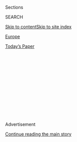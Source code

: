 <div id="app">

<div>

<div>

<div>

<div class="NYTAppHideMasthead css-1q2w90k e1suatyy0">

<div class="section css-ui9rw0 e1suatyy2">

<div class="css-eph4ug er09x8g0">

<div class="css-6n7j50">

</div>

<span class="css-1dv1kvn">Sections</span>

<div class="css-10488qs">

<span class="css-1dv1kvn">SEARCH</span>

</div>

[Skip to content](#site-content)[Skip to site
index](#site-index)

</div>

<div id="masthead-section-label" class="css-1wr3we4 eaxe0e00">

[Europe](https://www.nytimes.com/section/world/europe)

</div>

<div class="css-10698na e1huz5gh0">

</div>

</div>

<div id="masthead-bar-one" class="section hasLinks css-15hmgas e1csuq9d3">

<div class="css-uqyvli e1csuq9d0">

</div>

<div class="css-1uqjmks e1csuq9d1">

</div>

<div class="css-9e9ivx">

[](https://myaccount.nytimes.com/auth/login?response_type=cookie&client_id=vi)

</div>

<div class="css-1bvtpon e1csuq9d2">

[Today’s
Paper](https://www.nytimes.com/section/todayspaper)

</div>

</div>

</div>

</div>

<div data-aria-hidden="false">

<div id="site-content" data-role="main">

<div>

<div class="css-1aor85t" style="opacity:0.000000001;z-index:-1;visibility:hidden">

<div class="css-1hqnpie">

<div class="css-epjblv">

<span class="css-17xtcya">[Europe](/section/world/europe)</span><span class="css-x15j1o">|</span><span class="css-fwqvlz">Cameron
Calls N. Ireland Killings
‘Unjustified’</span>

</div>

<div class="css-k008qs">

<div class="css-1iwv8en">

<span class="css-18z7m18"></span>

<div>

</div>

</div>

<span class="css-1n6z4y"></span>

<div class="css-1705lsu">

<div class="css-4xjgmj">

<div class="css-4skfbu" data-role="toolbar" data-aria-label="Social Media Share buttons, Save button, and Comments Panel with current comment count" data-testid="share-tools">

  - 
  - 
  - 
  - 
    
    <div class="css-6n7j50">
    
    </div>

  - 
  - 

</div>

</div>

</div>

</div>

</div>

</div>

<div id="NYT_TOP_BANNER_REGION" class="css-13pd83m">

</div>

<div id="top-wrapper" class="css-1sy8kpn">

<div id="top-slug" class="css-l9onyx">

Advertisement

</div>

[Continue reading the main
story](#after-top)

<div class="ad top-wrapper" style="text-align:center;height:100%;display:block;min-height:250px">

<div id="top" class="place-ad" data-position="top" data-size-key="top">

</div>

</div>

<div id="after-top">

</div>

</div>

<div id="sponsor-wrapper" class="css-1hyfx7x">

<div id="sponsor-slug" class="css-19vbshk">

Supported by

</div>

[Continue reading the main
story](#after-sponsor)

<div id="sponsor" class="ad sponsor-wrapper" style="text-align:center;height:100%;display:block">

</div>

<div id="after-sponsor">

</div>

</div>

<div class="css-1vkm6nb ehdk2mb0">

# Cameron Calls N. Ireland Killings ‘Unjustified’

</div>

<div class="css-79elbk" data-testid="photoviewer-wrapper">

<div class="css-z3e15g" data-testid="photoviewer-wrapper-hidden">

</div>

<div class="css-1a48zt4 ehw59r15" data-testid="photoviewer-children">

![<span class="css-16f3y1r e13ogyst0" data-aria-hidden="true">Relatives
of the protesters killed in 1972 in Londonderry, Northern Ireland,
marched on
Tuesday.</span><span class="css-cnj6d5 e1z0qqy90" itemprop="copyrightHolder"><span class="css-1ly73wi e1tej78p0">Credit...</span><span><span>Oli
Scarff/Getty
Images</span></span></span>](https://static01.nyt.com/images/2010/06/16/world/europe/NIRELAND/NIRELAND-articleLarge.jpg?quality=75&auto=webp&disable=upscale)

</div>

</div>

<div class="css-xt80pu e12qa4dv0">

<div class="css-18e8msd">

<div class="css-vp77d3 epjyd6m0">

<div class="css-1baulvz">

By [<span class="css-1baulvz last-byline" itemprop="name">John F.
Burns</span>](https://www.nytimes.com/by/john-f-burns)

</div>

</div>

  - June 15,
    2010

  - 
    
    <div class="css-4xjgmj">
    
    <div class="css-d8bdto" data-role="toolbar" data-aria-label="Social Media Share buttons, Save button, and Comments Panel with current comment count" data-testid="share-tools">
    
      - 
      - 
      - 
      - 
        
        <div class="css-6n7j50">
        
        </div>
    
      - 
      - 
    
    </div>
    
    </div>

</div>

</div>

<div class="section meteredContent css-1r7ky0e" name="articleBody" itemprop="articleBody">

<div class="css-1fanzo5 StoryBodyCompanionColumn">

<div class="css-53u6y8">

LONDON — Prime Minister David Cameron offered an extraordinary apology
on Tuesday for the 1972 killings of 14 unarmed demonstrators by British
soldiers in Northern Ireland, saying that a long-awaited judicial
inquiry had left no doubt that the “Bloody Sunday” shootings were “both
unjustified and unjustifiable.”

“What happened should never, ever have happened,” Mr. Cameron said in a
House of Commons statement. “The families of those who died should not
have had to live with the pain and hurt of that day, and a lifetime of
loss. Some members of our armed forces acted wrongly. The government is
ultimately responsible for the conduct of the armed forces. And for
that, on behalf of the government — and indeed our country — I am deeply
sorry.”

While the inquiry seemed to settle the issue of responsibility for the
killings, the government in London will still have to tackle the
difficult question of whether any of the soldiers involved, or their
commanders, should be exposed to the possibility of criminal
prosecution, or be granted an indemnity, as the opposition Labour
Party’s acting leader, Harriet Harman, urged in the Commons in her
response to Mr. Cameron’s remarks.

The publication of the [5,000-page
report](http://report.bloody-sunday-inquiry.org/ "The report of the Bloody Sunday inquiry")
plunged Mr. Cameron, in office barely a month, into the heart of
Northern Ireland’s still volatile sectarian politics. Like previous
prime ministers going back decades, Mr. Cameron had to tread a wary path
for fear of reigniting tensions among Catholics and Protestants in
Northern Ireland, who have endured nearly 40 years of bitter dispute
over events in the city of Londonderry on Jan. 30, 1972.

</div>

</div>

<div class="css-1fanzo5 StoryBodyCompanionColumn">

<div class="css-53u6y8">

On that Sunday, in events that were to generate an extensive archive of
feature films, documentaries, investigative books, popular songs and
poetry that helped build worldwide sympathy for Northern Ireland’s
Catholics, a crowd of about 10,000 gathered to protest the practice of
detention without trial, used frequently by the British authorities to
curb those suspected of paramilitary
extremism.

<div class="css-79elbk" data-testid="photoviewer-wrapper">

<div class="css-z3e15g" data-testid="photoviewer-wrapper-hidden">

</div>

<div class="css-1a48zt4 ehw59r15" data-testid="photoviewer-children">

<div class="css-zgakxe erfvjey0">

<span class="css-1ly73wi e1tej78p0">Image</span>

<div class="css-zjzyr8">

<div data-testid="lazyimage-container" style="height:299.2205128205128px">

</div>

</div>

</div>

<span class="css-16f3y1r e13ogyst0" data-aria-hidden="true">A crowd in
Londonderry, Northern Ireland, responded Tuesday to a report on the 1972
shootings of protesters by British
soldiers.</span><span class="css-cnj6d5 e1z0qqy90" itemprop="copyrightHolder"><span class="css-1ly73wi e1tej78p0">Credit...</span><span>Pool
photo by Paul Faith</span></span>

</div>

</div>

The outburst of violence that followed effectively ended a nonviolent
campaign for civil rights and led to three decades of sectarian strife
that claimed more than 3,600 lives. Within weeks of the shootings,
another Conservative prime minister, Edward Heath, suspended the
Parliament in Belfast and imposed direct British rule, which lasted
until the 1998 Good Friday peace pact ushered in the new era of
power-sharing in Belfast.

The previous British government of Prime Minister Gordon Brown had
delayed publication of the report until after the May 6 general
election, fearing that the findings might stir political passions during
the campaign and undermine the power-sharing government established in
Belfast under the Good Friday agreement. One of the co-leaders of that
government, Martin McGuinness, was present at the site of the 1972
killings as an Irish Republican Army commander.

Mr. Cameron praised the overall performance of the 250,000 British
troops who served in Northern Ireland during the 30 years of violence.
He called their mission there “the longest continuous military operation
in British military history,” and noted that about 1,000 soldiers and
policemen had been killed.

</div>

</div>

<div class="css-1fanzo5 StoryBodyCompanionColumn">

<div class="css-53u6y8">

But he chose not to equivocate on the central issue of whether the
troops of Britain’s crack Parachute Regiment had any justification for
opening fire with high-powered combat rifles on the Londonderry
demonstrators.

In effect, the prime minister endorsed almost every contention that the
victims’ families had made over the decades: that the British commander
should not have ordered the troops to open fire; that the army fired the
first shots; that no warning was given before the army fusillade began;
that “none of the casualties” were carrying a firearm; and that some
soldiers had “knowingly put forward false accounts” of their actions.

In addition, Mr. Cameron quoted approvingly from sections in which the
high-ranking judge who led the inquiry, Lord Saville, 74, concluded that
although there was “some firing” by republican paramilitaries mixed in
with the protesters, “none of this firing provided any justification for
the shooting of civilian casualties,” and that none of the soldiers
fired “in response to attack or threatened attacks by nail or petrol
bombers,” as the soldiers and their lawyers had
maintained.

<div class="css-79elbk" data-testid="photoviewer-wrapper">

<div class="css-z3e15g" data-testid="photoviewer-wrapper-hidden">

</div>

<div class="css-1a48zt4 ehw59r15" data-testid="photoviewer-children">

<div class="css-zgakxe erfvjey0">

<span class="css-1ly73wi e1tej78p0">Image</span>

<div class="css-zjzyr8">

<div data-testid="lazyimage-container" style="height:268.8820512820513px">

</div>

</div>

</div>

<span class="css-16f3y1r e13ogyst0" data-aria-hidden="true">Londonderry,
Jan. 30, 1972. On that day, some British troops shot protesters. The
report called the shootings
unjustified.</span><span class="css-cnj6d5 e1z0qqy90" itemprop="copyrightHolder"><span class="css-1ly73wi e1tej78p0">Credit...</span><span>Associated
Press</span></span>

</div>

</div>

Rather, the soldiers reacted to perceived threats from the protesters by
“losing their self-control,” “forgetting or ignoring their instructions
and training” and with a “serious and widespread loss of fire
discipline,” the report said. The document described one of the victims
as having been shot while “crawling away” from the soldiers, with
another, “in all probability,” taking fire “while he was lying mortally
wounded on the ground.”

Mr. Cameron, calling sections of the report “shocking,” said: “You do
not defend the British Army by defending the indefensible. We do not
honor all those who have served with distinction in keeping the peace
and upholding the rule of law in Northern Ireland by hiding from the
truth.”

On the role of Mr. McGuinness, a point of particular political
sensitivity, the inquiry concluded that although he was present and
probably armed with a “submachine gun,” he did not “engage in any
activity that provided any of the soldiers with any justification for
opening fire.” Allegations to the contrary have fed years of
vilification of Mr. McGuinness by Protestant politicians.

</div>

</div>

<div class="css-1fanzo5 StoryBodyCompanionColumn">

<div class="css-53u6y8">

The shootings have been angrily contested since the day they happened,
and especially after a report completed within weeks by a top British
judge, Lord Widgery, saying they had been provoked by demonstrators
using nail bombs and other weapons.

The Saville inquiry was commissioned in 1998 by Tony Blair, then prime
minister, as part of the negotiations that brought about the Good Friday
pact, and broke records for the 12 years it took to complete, the nearly
1,400 witnesses who gave evidence and the cost: $280 million. More than
half of the money — government funds — went to the lawyers involved, two
of whom earned nearly $6 million each.

In Londonderry, thousands of people gathered at the shooting site and
cheered as Mr. Cameron’s speech was broadcast live on giant screens.
Repeated bursts of applause heralded sections of the report he read that
declared that all of those killed were innocents, and copies of the
Widgery report were shredded in front of the crowd by relatives of
victims.

<div class="css-79elbk" data-testid="photoviewer-wrapper">

<div class="css-z3e15g" data-testid="photoviewer-wrapper-hidden">

</div>

<div class="css-1a48zt4 ehw59r15" data-testid="photoviewer-children">

<div class="css-zgakxe erfvjey0">

<span class="css-1ly73wi e1tej78p0">Image</span>

<div class="css-zjzyr8">

<div data-testid="lazyimage-container" style="height:308.83919062832797px">

</div>

</div>

</div>

<span class="css-16f3y1r e13ogyst0" data-aria-hidden="true">On what
became known as Bloody Sunday, a British soldier grabbed a Catholic
protester; 14 other protesters were
killed.</span><span class="css-cnj6d5 e1z0qqy90" itemprop="copyrightHolder"><span class="css-1ly73wi e1tej78p0">Credit...</span><span>Agence
France-Presse</span></span>

</div>

</div>

One after another, relatives emphasized the youth of many of those
killed — 7 of the 14 were teenagers — and their innocence of any
wrongdoing. They used words like “murdered” and “assassinated.”

“Thirty-eight years, four months, 15 days, almost to the minute — Kevin
is innocent,” said the sister of one of the victims, Kevin McElhinney.

Mr. McGuinness, who joined the crowd, denied that he was carrying a gun
at the time of the shootings and said that the allegation originated
with “British agents or with people who were very close to British
agents.”

</div>

</div>

<div class="css-1fanzo5 StoryBodyCompanionColumn">

<div class="css-53u6y8">

He added, “I think that the key message out of this was the courage and
heroism of the families who were prepared to stand for justice for their
loved ones and for the citizens of this city, who for almost 40 years
had been waiting for those who had been shot on that day to be
vindicated.”

Relatives of the victims left little doubt in their statements to the
crowd that they would press for murder trials, or at least for
prosecutions under an “unlawful killing” provision in British law — a
step certain to provoke an angry reaction among the province’s
Protestant politicians.

Mr. Cameron said it was an issue for the independent prosecution service
and made no mention of any government move to grant the soldiers
indemnity. “These judgments are not matters for a tribunal — or for us
as politicians — to decide,” he said.

</div>

</div>

</div>

<div>

</div>

<div>

</div>

<div>

</div>

<div>

<div id="bottom-wrapper" class="css-1ede5it">

<div id="bottom-slug" class="css-l9onyx">

Advertisement

</div>

[Continue reading the main
story](#after-bottom)

<div id="bottom" class="ad bottom-wrapper" style="text-align:center;height:100%;display:block;min-height:90px">

</div>

<div id="after-bottom">

</div>

</div>

</div>

</div>

</div>

## Site Index

<div>

</div>

## Site Information Navigation

  - [© <span>2020</span> <span>The New York Times
    Company</span>](https://help.nytimes.com/hc/en-us/articles/115014792127-Copyright-notice)

<!-- end list -->

  - [NYTCo](https://www.nytco.com/)
  - [Contact
    Us](https://help.nytimes.com/hc/en-us/articles/115015385887-Contact-Us)
  - [Work with us](https://www.nytco.com/careers/)
  - [Advertise](https://nytmediakit.com/)
  - [T Brand Studio](http://www.tbrandstudio.com/)
  - [Your Ad
    Choices](https://www.nytimes.com/privacy/cookie-policy#how-do-i-manage-trackers)
  - [Privacy](https://www.nytimes.com/privacy)
  - [Terms of
    Service](https://help.nytimes.com/hc/en-us/articles/115014893428-Terms-of-service)
  - [Terms of
    Sale](https://help.nytimes.com/hc/en-us/articles/115014893968-Terms-of-sale)
  - [Site
    Map](https://spiderbites.nytimes.com)
  - [Help](https://help.nytimes.com/hc/en-us)
  - [Subscriptions](https://www.nytimes.com/subscription?campaignId=37WXW)

</div>

</div>

</div>

</div>
